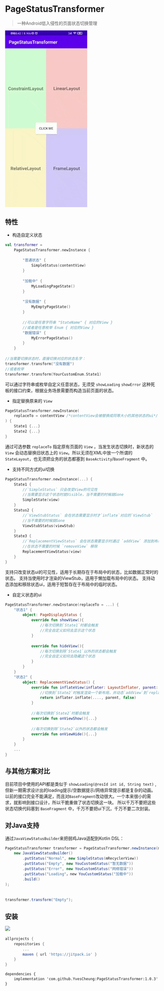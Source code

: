 # PageStatusTransformer

> 一种Android低入侵性的页面状态切换管理

![Preview](https://github.com/YvesCheung/PageStatusTransformer/blob/master/art/PageStatusTransformer.gif?raw=true)

## 特性

- 构造自定义状态

```kotlin
val transformer =
    PageStatusTransformer.newInstance {

        "普通状态" { 
            SimpleStatus(contentView)
        }

        "加载中" {
            MyLoadingPageState()
        }

        "没有数据" {
            MyEmptyPageState()
        }

        //可以是任意字符串 "StateName" { 对应的View }
        //或者是任意枚举 Enum { 对应的View }
        "数据错误" {
            MyErrorPageStatus()
        }
    }
    
//当需要切换状态时，直接切换对应的状态名字：
transformer.transform("没有数据")
//或者枚举
transformer.transform(YourCustomEnum.State1)
```
可以通过字符串或枚举自定义任意状态，无须受 `showLoading` `showError` 这种死板的接口约束，根据业务场景需要而构造当前页面的状态。


- 指定替换原来的 `View`
```kotlin
PageStatusTransformer.newInstance(
    replaceTo = contentView /*contentView会被替换成同等大小的其他状态的ui*/
) { 
    State1 {...}
    State2 {...}
}
```
通过可选参数 `replaceTo` 指定原有页面的 `View` ，当发生状态切换时，新状态的 `View` 会动态替换旧状态上的 `View`。所以无须在XML中放一个所谓的 `StateLayout`，也无须把业务的状态都塞到 `BaseActivity`/`BaseFragment` 中。

- 支持不同方式的ui切换
```kotlin
PageStatusTransformer.newInstance(...) { 
    State1 {
        //`SimpleStatus` 只会改变View的可见性
        //当需要显示这个状态时就Visible，当不需要的时候就Gone
        SimpleState(view) 
    }
    Status2 {
        //`ViewStubStatus` 会在状态需要显示时才`inflate`对应的`ViewStub`
        //当不需要的时候就Gone
        ViewStubStatus(viewStub)
    }
    State3 {
        //`ReplacementViewStatus` 会在状态需要显示时通过 `addView` 添加到布局当中，
        //在状态不需要的时候 `removeView` 移除
        ReplacementViewStatus(view)
    }
}
```
支持只改变状态ui的可见性，适用于长期存在于布局中的状态，比如数据正常时的状态。
支持当使用时才渲染的ViewStub，适用于懒加载布局中的状态。
支持动态添加和移除状态ui，适用于短暂存在于布局中的临时状态。

- 自定义状态的ui
```kotlin
PageStatusTransformer.newInstance(replaceTo = ...) { 
    "状态1" {
        object: PageDisplayStatus {
            override fun showView(){
                //每次切换到`State1`时都会触发
                //完全自定义如何去显示这个状态
            }
            
            override fun hideView(){
                //每次切换到除`State1`以外的状态都会触发
                //完全自定义如何去隐藏这个状态
            }
        }
    }
    "状态2" {
        object: ReplacementViewStatus() {
            override fun inflateView(inflater: LayoutInflater, parent: ViewGroup): View {
                //切换到`State2`时触发渲染一个新布局，并动态`addView`到`replaceTo`参数指定的位置
                return inflater.inflate(...., parent, false)
            }
        
            //每次切换到`State2`时都会触发
            override fun onViewShow(){...}

            //每次切换到除`State2`以外的状态都会触发
            override fun onViewHide(){...}
        }
    }
    ...
}
```

## 与其他方案对比
目前项目中使用的API都是类似于 `showLoading(@resId int id, String text)` ,但新一期需求设计出的loading提示/空数据提示/网络异常提示都是复杂的动画。以前的接口完全不能满足，而且对`BaseFragment`改动很大。一个本来很小的需求，就影响到接口设计，所以干脆重做了状态切换这一块。
所以千万不要把这些状态切换代码塞到 `BaseFragment` 中，千万不要把ui下沉，千万不要二次封装。

## 对Java支持
通过`JavaViewStatusBuilder`来把弱鸡Java适配到Kotlin DSL：
```Java
PageStatusTransformer transformer = PageStatusTransformer.newInstance(mRecyclerView, 
    new JavaViewStatusBuilder()
        .putStatus("Normal", new SimpleStatus(mRecyclerView))
        .putStatus("Empty", new YouCustomStatus("暂无数据"))
        .putStatus("Error", new YouCustomStatus("网络错误"))
        .putStatus("Loading"，new YouCustomStatus("加载中"))
        .build()
);


transformer.transform("Empty");
```

## 安装
[![](https://jitpack.io/v/YvesCheung/PageStatusTransformer.svg)](https://jitpack.io/#YvesCheung/PageStatusTransformer)
```groovy
allprojects {
    repositories {
        ...
        maven { url 'https://jitpack.io' }
    }
}
```
```
dependencies {
    implementation 'com.github.YvesCheung:PageStatusTransformer:1.0.3'
}
```
